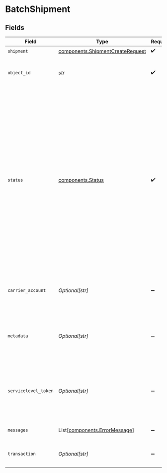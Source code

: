# BatchShipment


## Fields

| Field                                                                                                                                                                                                                                                                                                                                                                                                                                         | Type                                                                                                                                                                                                                                                                                                                                                                                                                                          | Required                                                                                                                                                                                                                                                                                                                                                                                                                                      | Description                                                                                                                                                                                                                                                                                                                                                                                                                                   | Example                                                                                                                                                                                                                                                                                                                                                                                                                                       |
| --------------------------------------------------------------------------------------------------------------------------------------------------------------------------------------------------------------------------------------------------------------------------------------------------------------------------------------------------------------------------------------------------------------------------------------------- | --------------------------------------------------------------------------------------------------------------------------------------------------------------------------------------------------------------------------------------------------------------------------------------------------------------------------------------------------------------------------------------------------------------------------------------------- | --------------------------------------------------------------------------------------------------------------------------------------------------------------------------------------------------------------------------------------------------------------------------------------------------------------------------------------------------------------------------------------------------------------------------------------------- | --------------------------------------------------------------------------------------------------------------------------------------------------------------------------------------------------------------------------------------------------------------------------------------------------------------------------------------------------------------------------------------------------------------------------------------------- | --------------------------------------------------------------------------------------------------------------------------------------------------------------------------------------------------------------------------------------------------------------------------------------------------------------------------------------------------------------------------------------------------------------------------------------------- |
| `shipment`                                                                                                                                                                                                                                                                                                                                                                                                                                    | [components.ShipmentCreateRequest](../../models/components/shipmentcreaterequest.md)                                                                                                                                                                                                                                                                                                                                                          | :heavy_check_mark:                                                                                                                                                                                                                                                                                                                                                                                                                            | N/A                                                                                                                                                                                                                                                                                                                                                                                                                                           |                                                                                                                                                                                                                                                                                                                                                                                                                                               |
| `object_id`                                                                                                                                                                                                                                                                                                                                                                                                                                   | *str*                                                                                                                                                                                                                                                                                                                                                                                                                                         | :heavy_check_mark:                                                                                                                                                                                                                                                                                                                                                                                                                            | Object ID of this batch shipment. Can be used in the remove_shipments endpoint.                                                                                                                                                                                                                                                                                                                                                               | e11c95a6788d4ddcaa22f03175838740                                                                                                                                                                                                                                                                                                                                                                                                              |
| `status`                                                                                                                                                                                                                                                                                                                                                                                                                                      | [components.Status](../../models/components/status.md)                                                                                                                                                                                                                                                                                                                                                                                        | :heavy_check_mark:                                                                                                                                                                                                                                                                                                                                                                                                                            | `INVALID` batch shipments cannot be purchased and will have to be removed, fixed, and added to the batch again.<br><br/>`VALID` batch shipments can be purchased. <br><br/>Batch shipments with the status `TRANSACTION_FAILED` were not able to be purchased and the error will be displayed on the message field<br> <br/>`INCOMPLETE` batch shipments have an issue with the Address and will need to be removed, fixed, and added to the batch again. | INVALID                                                                                                                                                                                                                                                                                                                                                                                                                                       |
| `carrier_account`                                                                                                                                                                                                                                                                                                                                                                                                                             | *Optional[str]*                                                                                                                                                                                                                                                                                                                                                                                                                               | :heavy_minus_sign:                                                                                                                                                                                                                                                                                                                                                                                                                            | Object ID of the carrier account to be used for this shipment (will override batch default)                                                                                                                                                                                                                                                                                                                                                   | a4391cd4ab974f478f55dc08b5c8e3b3                                                                                                                                                                                                                                                                                                                                                                                                              |
| `metadata`                                                                                                                                                                                                                                                                                                                                                                                                                                    | *Optional[str]*                                                                                                                                                                                                                                                                                                                                                                                                                               | :heavy_minus_sign:                                                                                                                                                                                                                                                                                                                                                                                                                            | A string of up to 100 characters that can be filled with any additional information you want <br/>to attach to the object.                                                                                                                                                                                                                                                                                                                    | SHIPMENT #1                                                                                                                                                                                                                                                                                                                                                                                                                                   |
| `servicelevel_token`                                                                                                                                                                                                                                                                                                                                                                                                                          | *Optional[str]*                                                                                                                                                                                                                                                                                                                                                                                                                               | :heavy_minus_sign:                                                                                                                                                                                                                                                                                                                                                                                                                            | A token that sets the shipping method for the batch, overriding the batch default. <br/>Servicelevel tokens can be found <a href="#tag/Service-Levels">in this list</a> <br/>or <a href="#operation/ListCarrierAccounts">at this endpoint</a>.                                                                                                                                                                                                | fedex_ground                                                                                                                                                                                                                                                                                                                                                                                                                                  |
| `messages`                                                                                                                                                                                                                                                                                                                                                                                                                                    | List[[components.ErrorMessage](../../models/components/errormessage.md)]                                                                                                                                                                                                                                                                                                                                                                      | :heavy_minus_sign:                                                                                                                                                                                                                                                                                                                                                                                                                            | List of Shipment and Transaction error messages.                                                                                                                                                                                                                                                                                                                                                                                              |                                                                                                                                                                                                                                                                                                                                                                                                                                               |
| `transaction`                                                                                                                                                                                                                                                                                                                                                                                                                                 | *Optional[str]*                                                                                                                                                                                                                                                                                                                                                                                                                               | :heavy_minus_sign:                                                                                                                                                                                                                                                                                                                                                                                                                            | Object ID of the transaction object created for this batch shipment.                                                                                                                                                                                                                                                                                                                                                                          | 4c33736a67e2450da88b38c42deef6b7                                                                                                                                                                                                                                                                                                                                                                                                              |